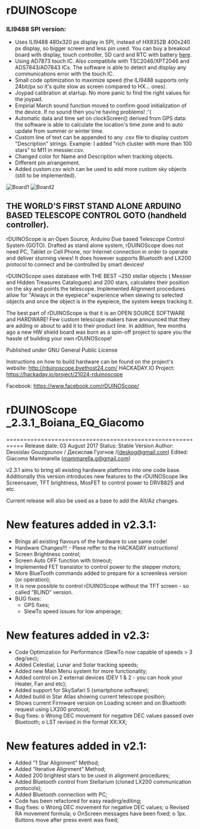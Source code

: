 # rDUINOScope

### ILI9488 SPI version:

-  Uses ILI9488 480x320 px display in SPI, instead of HX8352B 400x240 px display, so bigger screen and less pin used. You can buy a breakout board with display, touch controller, SD card and RTC with battery [here](http://gfehandmade.bigcartel.com/product/ili9488-3-5-display-spi-breakout-board).
-  Using AD7873 touch IC. Also compatibile with TSC2046/XPT2046 and ADS7843/AD7843 ICs. The software is able to detect and display any communications error with the touch IC.
-  Small code optimization to maximize speed (the ILI9488 supports only 24bit/px so it's quite slow as screen compared to HX... ones).
-  Joypad calibration at startup. No more panic to find the right values for the joypad.
-  Empirial March sound function moved to confirm good initialization of the device. If no sound then you're having problems! :'(
-  Automatic data and time set on clockScreen() derived from GPS data: the software is able to calculate the location's time zone and to auto update from summer or winter time.
-  Custom line of text can be appended to any .csv file to display custom "Description" strings. Example: I added "rich cluster with more than 100 stars" to M11 in messier.csv.
-  Changed color for Name and Description when tracking objects.
-  Different pin arrangement.
-  Added custom.csv wich can be used to add more custom sky objects (still to be implemented).

![Board1](http://i68.tinypic.com/2qbdsuc.png)
![Board2](http://i63.tinypic.com/sgsgmd.png)

## THE WORLD'S FIRST STAND ALONE ARDUINO BASED TELESCOPE CONTROL GOTO (handheld controller). 

rDUINOScope is an Open Source, Arduino Due based Telescope Control System (GOTO). Drafted as stand alone system, rDUINOScope does not need PC, Tablet or Cell Phone, nor Internet connection in order to operate and deliver stunning views! It does however supports Bluetooth and LX200 protocol to connect and be controlled by smart devices!


rDUINOScope uses database with THE BEST ~250 stellar objects ( Messier and Hidden Treasures Catalogues) and 200 stars, calculates their position on the sky and points the telescope. Implemented Alignment procedures allow for "Always in the eyepiece" experience when slewing to selected objects and once the object is in the eyepiece, the system keeps tracking it.

The best part of rDUINOScope is that it is an OPEN SOURCE SOFTWARE and HARDWARE! Few custom telescope makers have announced that they are adding or about to add it to their product line. In addition, few months ago a new HW shield board was born as a spin-off project to spare you the hassle of building your own rDUINOScope!

Published under GNU General Public License

Instructions on how to build hardware can be found on the project's website: http://rduinoscope.byethost24.com/
HACKADAY.IO Project: https://hackaday.io/project/21024-rduinoscope

Facebook: https://www.facebook.com/rDUINOScope/


# rDUINOScope _2.3.1_Boiana_EQ_Giacomo
===========================================================
Release date: 03 August 2017
Status: Stable Version
Author: Dessislav Gouzgounov / Десислав Гузгнов /(deskog@gmail.com) 
Edited: Giacomo Mammarella (mammarella.g@gmail.com)

v2.3.1 aims to bring all existing hardware platforms into one code base. Additionally this version introduces new features to the rDUINOScope like Screensaver, TFT brightness, MosFET to control power to DRV8825 and etc.

Current release will also be used as a base to add the Alt/Az changes.

New features added in v2.3.1:
===========================================================
- Brings all existing flavours of the hardware to use same code!
- Hardware Changes!!! - Plese reffer to the HACKADAY instructions!
- Screen Brightness control;
- Screen Auto OFF function with timeout;
- Implemented FET transistor to control power to the stepper motors;
- More BlueTooth commands added to prepare for a screenless version (or operation);
- It is now possible to control rDUINOScope without the TFT screen - so called "BLIND" version.
- BUG fixes:
	- GPS fixes;
	- SlewTo speed issues for low amperage;



New features added in v2.3:
===========================================================
- Code Optimization for Performance (SlewTo now capable of speeds > 3 deg/sec);
- Added Celestial, Lunar and Solar tracking speeds;
- Added new Main Menu system for more functionality;
- Added control on 2 external devices (DEV 1 & 2 - you can hook your Heater, Fan and etc);
- Added support for SkySafari 5 (smartphone software);
- Added build in Star Atlas showing current telescope position;
- Shows current Firmware version on Loading screen and on Bluetooth request using LX200 protocol;
- Bug fixes:
	o Wrong DEC movement for negative DEC values passed over Bluetooth;
	o LST revised in the format XX:XX;




New features added in v2.1:
===========================================================
- Added “1 Star Alignment” Method;
- Added “Iterative Alignment” Method;
- Added 200 brightest stars to be used in alignment procedures;
- Added Bluetooth control from Stellarium (cloned LX200 communication protocols);
- Added Bluetooth connection with PC;
- Code has been refactored for easy reading/editing;
- Bug fixes:
	o Wrong DEC movement for negative DEC values;
	o Revised RA movement formula;
	o OnScreen messages have been fixed;
	o 1px. Buttons move after press event was fixed;


